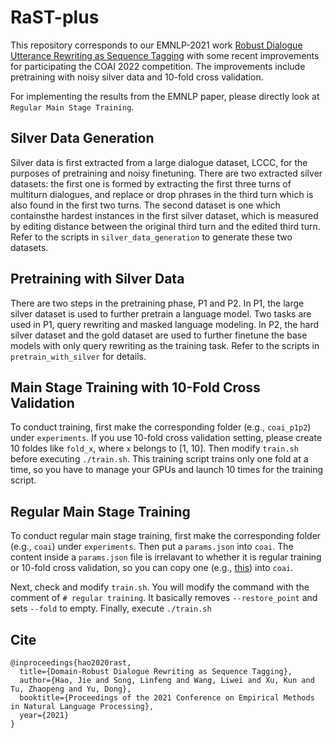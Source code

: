 # RaST-plus

This repository corresponds to our EMNLP-2021 work [Robust Dialogue Utterance Rewriting as Sequence Tagging](https://arxiv.org/abs/2012.14535) with some recent improvements for participating the COAI 2022 competition. The improvements include pretraining with noisy silver data and 10-fold cross validation.

For implementing the results from the EMNLP paper, please directly look at ``Regular Main Stage Training``.

## Silver Data Generation

Silver data is first extracted from a large dialogue dataset, LCCC, for the purposes of pretraining and noisy finetuning.
There are two extracted silver datasets: the first one is formed by extracting the first three turns of multiturn dialogues,
and replace or drop phrases in the third turn which is also found in the first two turns. The second dataset is
one which containsthe hardest instances in the first silver dataset, which is measured by editing distance between the
original third turn and the edited third turn. Refer to the scripts in `silver_data_generation` to generate these two datasets.

## Pretraining with Silver Data

There are two steps in the pretraining phase, P1 and P2. In P1, the large silver dataset is used to further pretrain a language model.
Two tasks are used in P1, query rewriting and masked language modeling.
In P2, the hard silver dataset and the gold dataset are used to further finetune the base models with only query rewriting as 
the training task. Refer to the scripts in `pretrain_with_silver` for details.

## Main Stage Training with 10-Fold Cross Validation

To conduct training, first make the corresponding folder (e.g., ``coai_p1p2``) under ``experiments``.
If you use 10-fold cross validation setting, please create 10 foldes like ``fold_x``, where ``x`` belongs to \[1, 10\].
Then modify ``train.sh`` before executing ``./train.sh``. 
This training script trains only one fold at a time, so you have to manage your GPUs and launch 10 times for the training script.

## Regular Main Stage Training

To conduct regular main stage training, first make the corresponding folder (e.g., ``coai``) under ``experiments``.
Then put a ``params.json`` into ``coai``. The content inside a ``params.json`` file is irrelavant to whether it is regular training or 10-fold cross validation, so you can copy one (e.g., [this](https://github.com/freesunshine0316/RaST-plus/blob/main/experiments/coai_p1p2/fold_1/params.json)) into ``coai``.

Next, check and modify ``train.sh``. You will modify the command with the comment of ``# regular training``. It basically removes ``--restore_point`` and sets ``--fold`` to empty. Finally, execute ``./train.sh``


## Cite

```
@inproceedings{hao2020rast,
  title={Domain-Robust Dialogue Rewriting as Sequence Tagging},
  author={Hao, Jie and Song, Linfeng and Wang, Liwei and Xu, Kun and Tu, Zhaopeng and Yu, Dong},
  booktitle={Proceedings of the 2021 Conference on Empirical Methods in Natural Language Processing},
  year={2021}
}
```
